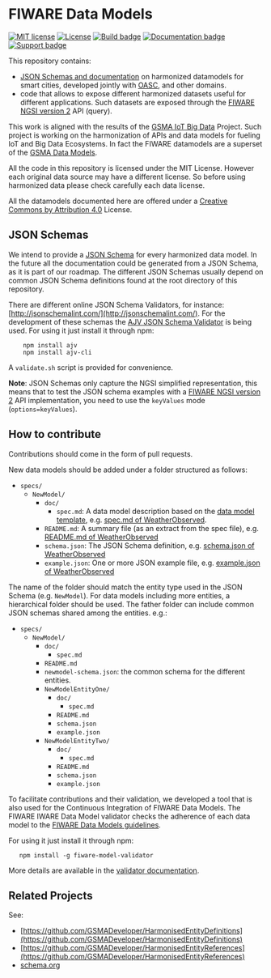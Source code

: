# FIWARE Data Models

[![MIT license][license-image]][license-url]
[![License](https://licensebuttons.net/l/by/3.0/88x31.png)](https://creativecommons.org/licenses/by/4.0)
[![Build badge](https://img.shields.io/travis/Fiware/dataModels.svg "Travis build status")](https://travis-ci.org/Fiware/dataModels/)
[![Documentation badge](https://readthedocs.org/projects/fiware-datamodels/badge/?version=latest)](http://fiware-datamodels.readthedocs.org/en/latest/?badge=latest)
[![Support badge](https://img.shields.io/badge/support-askbot-yellowgreen.svg)](http://ask.fiware.org)

This repository contains: 
* [JSON Schemas and documentation](./specs) on harmonized datamodels for smart cities, developed jointly with [OASC](http://oascities.org), and other domains. 
* code that allows to expose different harmonized datasets useful for different applications.
Such datasets are exposed through the [FIWARE NGSI version 2](http://fiware.github.io/specifications/ngsiv2/stable) API (query).

This work is aligned with the results of the
[GSMA IoT Big Data](http://www.gsma.com/connectedliving/iot-big-data/) Project.
Such project is working on the harmonization of APIs and data models for fueling IoT and Big Data Ecosystems.
In fact the FIWARE datamodels are a superset of the [GSMA Data Models](http://www.gsma.com/connectedliving/wp-content/uploads/2016/11/CLP.26-v1.0.pdf). 

All the code in this repository is licensed under the MIT License. However each original data source may have a different license.
So before using harmonized data please check carefully each data license.

All the datamodels documented here are offered under a [Creative Commons by Attribution 4.0](https://creativecommons.org/licenses/by/4.0/) License.

## JSON Schemas

We intend to provide a [JSON Schema](http://json-schema.org/) for every harmonized data model. In the future all the
documentation could be generated from a JSON Schema, as it is part of our roadmap. The different JSON Schemas usually
depend on common JSON Schema definitions found at the root directory of this repository. 

There are different online JSON Schema Validators, for instance: [http://jsonschemalint.com/](http://jsonschemalint.com/).
For the development of these schemas the [AJV JSON Schema Validator](https://github.com/epoberezkin/ajv) is being used. For
using it just install it through npm: 

```
    npm install ajv
    npm install ajv-cli
```

A `validate.sh` script is provided for convenience.

**Note**: JSON Schemas only capture the NGSI simplified representation, this means that to test the JSON schema examples with
a [FIWARE NGSI version 2](http://fiware.github.io/specifications/ngsiv2/stable) API implementation, you need to use the `keyValues`
mode (`options=keyValues`).

## How to contribute

Contributions should come in the form of pull requests. 

New data models should be added under a folder structured as follows:
- `specs/`
  - `NewModel/`
    - `doc/`
      - `spec.md`: A data model description based on the [data model template](datamodel_template.md), e.g. [spec.md of WeatherObserved](specs/Weather/WeatherObserved/doc/spec.md).
    - `README.md`: A summary file (as an extract from the spec file), e.g. [README.md of WeatherObserved](specs/Weather/WeatherObserved/README.md)
    - `schema.json`: The JSON Schema definition, e.g. [schema.json of WeatherObserved](specs/Weather/WeatherObserved/schema.json)
    - `example.json`: One or more JSON example file, e.g. [example.json of WeatherObserved](specs/Weather/WeatherObserved/example.json)

The name of the folder should match the entity type used in the JSON Schema (e.g. `NewModel`). For data models including more entities, a hierarchical folder should be used. The father folder can include common JSON schemas shared among the entities. e.g.:

- `specs/`
  - `NewModel/`
    - `doc/`
      - `spec.md`
    - `README.md`
    - `newmodel-schema.json`: the common schema for the different entities.
    - `NewModelEntityOne/`
      - `doc/`
        - `spec.md`
      - `README.md`
      - `schema.json`
      - `example.json`
    - `NewModelEntityTwo/`
      - `doc/`
        - `spec.md`
      - `README.md`
      - `schema.json`
      - `example.json`

To facilitate contributions and their validation, we developed a tool that is also used for the Continuous Integration of FIWARE Data Models. The FIWARE IWARE Data Model validator checks the adherence of each data model to the [FIWARE Data Models guidelines](specs/guidelines.md).

For using it just install it through npm: 

```
   npm install -g fiware-model-validator
```

More details are available in the [validator documentation](validator).

[license-image]: https://img.shields.io/badge/license-MIT-blue.svg
[license-url]: LICENSE

## Related Projects 

See:

* [https://github.com/GSMADeveloper/HarmonisedEntityDefinitions](https://github.com/GSMADeveloper/HarmonisedEntityDefinitions)
* [https://github.com/GSMADeveloper/HarmonisedEntityReferences](https://github.com/GSMADeveloper/HarmonisedEntityReferences)
* [schema.org](https://schema.org)
